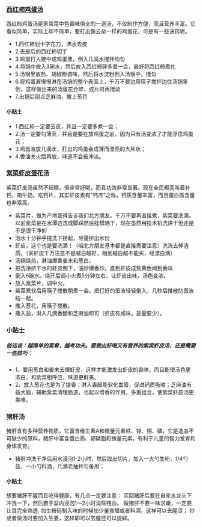 ### [西红柿鸡蛋汤](http://www.douguo.com/cookbook/1407106.html)
西红柿鸡蛋汤是家常菜中色香味俱全的一道汤，不仅制作方便，而且营养丰富。它看似简单，实际上却不简单，要打出像云朵一样的鸡蛋花，可是有一些诀窍呢。

* 1.西红柿划十字花刀，沸水去皮
* 2.去皮后的西红柿切丁
* 3.鸡蛋打入碗中成鸡蛋液，倒入几滴水搅拌均匀
* 4.将锅中放入3碗水，然后放入西红柿碎多煮一会，最好将西红柿煮化
* 5.汤锅里放盐、胡椒粉调味，然后将水淀粉倒入汤锅中，搅匀
* 6.将鸡蛋液慢慢淋在汤锅的整个表面上，千万不要边用筷子搅拌边往汤锅里倒，这样做出来的汤蛋花会碎，成片时再搅动
* 7.出锅后倒点芝麻油，撒上葱花
#### 小贴士
* 1.西红柿一定要去皮，并且一定要多煮一会；
* 2.汤一定要勾薄芡，并且是要在放鸡蛋之前，因为只有汤变浓了才能浮住鸡蛋花；
* 3.鸡蛋液放几滴水，打出的鸡蛋会成薄而漂亮的大片状；
* 4.香油关火后再放，味道不会被冲淡。

### [紫菜虾皮蛋花汤](http://www.douguo.com/cookbook/1077329.html)
紫菜虾皮汤虽然不起眼，但非常好喝，而且功效非常显著。现在全民都高叫着补钙，喝牛奶，吃钙片，其实虾皮素有“钙库”之称，钙质含量丰富，而且蛋白质含量也非常高。

* 紫菜片，做为产地我得告诉我们北方朋友。千万不要再直接煮，紫菜要洗滴。以前紫菜是在水潭边洗或脚踩然后挂模晒干，现在虽然用技术机洗烘干但还是不是很干净的
* 泡水十分钟手搓洗下捞起，尽量挤出水份
* 虾皮，这个也是要洗滴！（咱北方朋友基本都是直接煮要注意）洗洗去掉渣质。（买虾皮千万注意不是越白越好，相反越白越不能买，经漂白滴）
* 汤锅烧热，淋油爆香姜末和葱白。
* 把洗净挤干水的虾皮倒下，油炒爆香炒。直到虾皮成焦黄色闻到香味
* 倒入6碗水，烧开后调小火煮5分钟左右，让虾皮出味，汤色变浓。
* 放入紫菜片，调中火。
* 紫菜煮软后用筷子搅散稍煮一会。把打好的蛋液轻轻倒入，几秒后推散防蛋液结一起。
* 撒入葱花，用筷子搅散。
* 撒入盐，淋入几滴香醋和芝麻油即可（虾皮有咸味，盐量要少）。

### 小贴士
##### 俗话说：越简单的菜肴，越考功夫。要做出好喝又有营养的紫菜虾皮汤，还是需要一些技巧：
- 1、要用葱白和姜末去爆虾皮，这样才能激发出虾皮的香味，而且能使汤色更浓白，和紫菜相呼应，味道更鲜美。
- 2、放入葱花也是为了提香；淋入香醋能软化血管，促进钙质吸收；芝麻油有益大脑，辅助紫菜清理肠道，也起以增香的作用，多重组合，使紫菜虾皮汤更美味。

### 猪肝汤
猪肝含有多种营养物质，它富含维生素A和微量元素铁、锌、铜、磷，它是造血不可缺少的原料，猪肝中富含蛋白质、卵磷脂和微量元素，有利于儿童的智力发育和身体发育。

- 猪肝冲洗干净后用水浸泡1-2小时，然后取出切片，加入一大勺生粉，1/4勺盐，一小勺料酒，几滴老抽拌匀备用；
#### 小贴士
想要猪肝不腥而且吃得健康，有几点一定要注意：
买回猪肝后要在自来水龙头下冲洗一下，然后置于盆内浸泡1～2小时消除残血。
做猪肝不要一味求嫩，一定要让其完全熟透.
加生粉码制入味的时候加少量食醋或者料酒，这样可以去腥涩；
炒或者做汤时要加入生姜，这样即可以去腥还可以提鲜。
